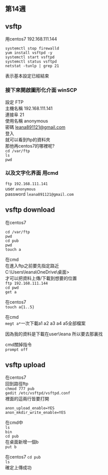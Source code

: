 ## 第14週

## vsftp

用centos7 192.168.111.144

`systemctl stop firewalld`  
`yum install vsftpd -y`  
`systemctl start vsftpd`  
`systemctl status vsftpd`  
`netstat -tunlp | grep 21`  

表示基本設定已經結束  

### 接下來開啟圖形化介面 winSCP  

設定 FTP  
主機名稱 192.168.111.141  
連接阜 21  
使用名稱 anonymous  
密碼 leana891121@gmail.com  
登入  
就可以看到ftp的資料夾  
那他再centos7的哪裡呢?  
`cd /var/ftp`  
`ls`  
`pwd`  

### 以及文字化界面 用cmd   

`ftp 192.168.111.141`  
user `anonymous`   
password `leana891121@gmail.com`   


## vsftp download

在centos7 

`cd /var/ftp`  
`pwd`  
`cd pub`  
`pwd`  
`touch a`  

在cmd  
在進入ftp之前要先指定路近  
C:\Users\leana\OneDrive\桌面>  
才可以把資料上傳/下載到想要的位置  
`ftp 192.168.111.144`  
`cd pwd`  
`get a`  

在centos7   
`touch a{1..5}`  

在cmd  
`megt a*`一次下載a1 a2 a3 a4 a5全部檔案    

因為我的資料是下載在user\leana 所以要去那裏找  

cmd關掉指令  
`prompt off`  

## vsftp upload

在centos7  
回到路徑ftp  
`chmod 777 pub`  
`gedit /etc/vsftpd/vsftpd.conf`   
裡面的這兩行皆要打開  

    anon_upload_enable=YES  
    anon_mkdir_write_enable=YES  


在cmd中    
`ls`  
`bin`  
`cd pub`  
在桌面新增一個b  
`put b`  

在centos7 
`cd pub`  
`ls`  
確定上傳成功  